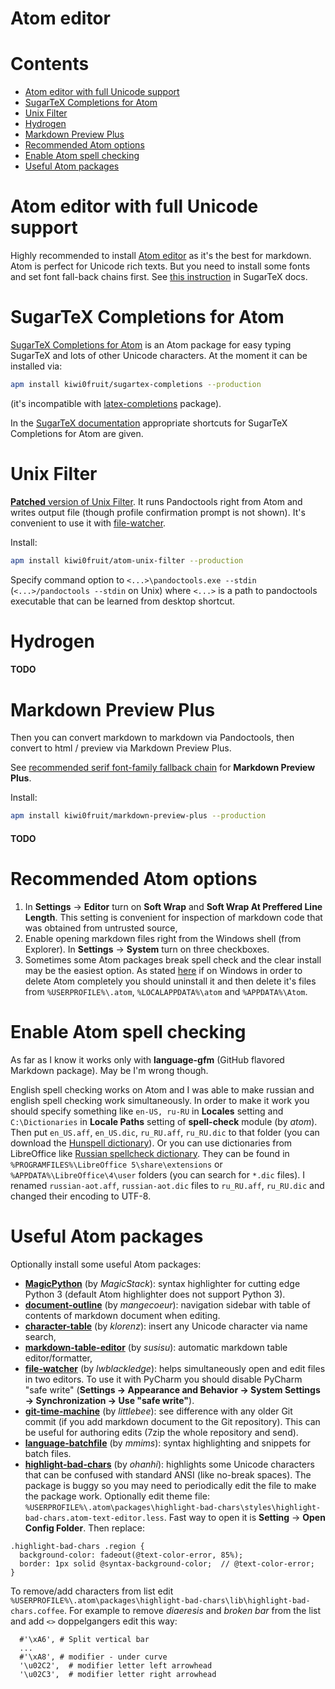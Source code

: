 # Atom editor

# Contents

* [Atom editor with full Unicode support](#atom-editor-with-full-unicode-support)
* [SugarTeX Completions for Atom](#sugartex-completions-for-atom)
* [Unix Filter](#unix-filter)
* [Hydrogen](#hydrogen)
* [Markdown Preview Plus](#markdown-preview-plus)
* [Recommended Atom options](#recommended-atom-options)
* [Enable Atom spell checking](#enable-atom-spell-checking)
* [Useful Atom packages](#useful-atom-packages)


# Atom editor with full Unicode support

Highly recommended to install [Atom editor](https://atom.io/) as it's the best for markdown. Atom is perfect for Unicode rich texts. But you need to install some fonts and set font fall-back chains first. See [this instruction](https://github.com/kiwi0fruit/sugartex#atom-editor-with-full-unicode-support) in SugarTeX docs.


# SugarTeX Completions for Atom

[SugarTeX Completions for Atom](https://github.com/kiwi0fruit/sugartex-completions) is an Atom package for easy typing SugarTeX and lots of other Unicode characters. At the moment it can be installed via:

```sh
apm install kiwi0fruit/sugartex-completions --production
```
(it's incompatible with [latex-completions](https://atom.io/packages/latex-completions) package).

In the [SugarTeX documentation](https://github.com/kiwi0fruit/sugartex/blob/master/sugartex.md) appropriate shortcuts for SugarTeX Completions for Atom are given.


# Unix Filter

[**Patched** version of Unix Filter](https://github.com/kiwi0fruit/atom-unix-filter). It runs Pandoctools right from Atom and writes output file (though profile confirmation prompt is not shown). It's convenient to use it with [file-watcher](#useful-atom-packages).

Install:

```sh
apm install kiwi0fruit/atom-unix-filter --production
```

Specify command option to `<...>\pandoctools.exe --stdin` (`<...>/pandoctools --stdin` on Unix) where `<...>` is a path to pandoctools executable that can be learned from desktop shortcut.


# Hydrogen

#### TODO


# Markdown Preview Plus

Then you can convert markdown to markdown via Pandoctools, then convert to html / preview via Markdown Preview Plus.

See [recommended serif font-family fallback chain](https://github.com/kiwi0fruit/open-fonts#best-serif) for **Markdown Preview Plus**.

Install:

```sh
apm install kiwi0fruit/markdown-preview-plus --production
```

#### TODO


# Recommended Atom options

1. In **Settings** → **Editor** turn on **Soft Wrap** and **Soft Wrap At Preffered Line Length**. This setting is convenient for inspection of markdown code that was obtained from untrusted source,
2. Enable opening markdown files right from the Windows shell (from Explorer). In **Settings** → **System** turn on three checkboxes.
3. Sometimes some Atom packages break spell check and the clear install may be the easiest option. As stated [here](https://discuss.atom.io/t/how-to-completely-uninstall-atom-from-windows/17338) if on Windows in order to delete Atom completely you should uninstall it and then delete it's files from `%USERPROFILE%\.atom`, `%LOCALAPPDATA%\atom` and `%APPDATA%\Atom`.


# Enable Atom spell checking

As far as I know it works only with **language-gfm** (GitHub flavored Markdown package). May be I'm wrong though.

English spell checking works on Atom and I was able to make russian and english spell checking work simultaneously. In order to make it work you should specify something like `en-US, ru-RU` in **Locales** setting and `C:\Dictionaries` in **Locale Paths** setting of **spell-check** module (by _atom_). Then put `en_US.aff`, `en_US.dic`, `ru_RU.aff`, `ru_RU.dic` to that folder (you can download the [Hunspell dictionary](https://sourceforge.net/projects/hunspell/files/Spelling%20dictionaries/en_US/)). Or you can use dictionaries from LibreOffice like [Russian spellcheck dictionary](https://extensions.libreoffice.org/extensions/russian-spellcheck-dictionary.-based-on-works-of-aot-group). They can be found in `%PROGRAMFILES%\LibreOffice 5\share\extensions` or `%APPDATA%\LibreOffice\4\user` folders (you can search for `*.dic` files). I renamed `russian-aot.aff`, `russian-aot.dic` files to `ru_RU.aff`, `ru_RU.dic` and changed their encoding to UTF-8.


# Useful Atom packages

Optionally install some useful Atom packages:

* [**MagicPython**](https://atom.io/packages/MagicPython) (by *MagicStack*): syntax highlighter for cutting edge Python 3 (default Atom highlighter does not support Python 3).
* [**document-outline**](https://atom.io/packages/document-outline) (by *mangecoeur*): navigation sidebar with table of contents of markdown document when editing.
* [**character-table**](https://atom.io/packages/character-table) (by *klorenz*): insert any Unicode character via name search,
* [**markdown-table-editor**](https://atom.io/packages/markdown-table-editor) (by *susisu*): automatic markdown table editor/formatter,
* [**file-watcher**](https://atom.io/packages/file-watcher) (by *lwblackledge*): helps simultaneously open and edit files in two editors. To use it with PyCharm you should disable PyCharm "safe write" (**Settings → Appearance and Behavior → System Settings → Synchronization → Use "safe write"**).
* [**git-time-machine**](https://atom.io/packages/git-time-machine) (by *littlebee*): see difference with any older Git commit (if you add markdown document to the Git repository). This can be useful for authoring edits (7zip the whole repository and send).
* [**language-batchfile**](https://atom.io/packages/language-batchfile) (by *mmims*): syntax highlighting and snippets for batch files.
* [**highlight-bad-chars**](https://atom.io/packages/highlight-bad-chars) (by *ohanhi*): highlights some Unicode characters that can be confused with standard ANSI (like no-break spaces). The package is buggy so you may need to periodically edit the file to make the package work. Optionally edit theme file: `%USERPROFILE%\.atom\packages\highlight-bad-chars\styles\highlight-bad-chars.atom-text-editor.less`. Fast way to open it is **Setting** → **Open Config Folder**. Then replace:

```less
.highlight-bad-chars .region {
  background-color: fadeout(@text-color-error, 85%);
  border: 1px solid @syntax-background-color;  // @text-color-error;
}
```

To remove/add characters from list edit `%USERPROFILE%\.atom\packages\highlight-bad-chars\lib\highlight-bad-chars.coffee`. For example to remove *diaeresis* and *broken bar* from the list and add `<>` doppelgangers edit this way:

```coffe
  #'\xA6', # Split vertical bar
  ...
  #'\xA8', # modifier - under curve
  '\u02C2',  # modifier letter left arrowhead
  '\u02C3',  # modifier letter right arrowhead
```
